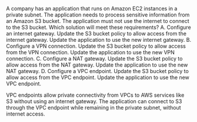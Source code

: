 A company has an application that runs on Amazon EC2 instances in a private subnet. The application needs to process sensitive information from an Amazon S3 bucket. The application must not use the internet to connect to the S3 bucket. Which solution will meet these requirements? 
A. Configure an internet gateway. Update the S3 bucket policy to allow access from the internet gateway. Update the application to use the new internet gateway. 
B. Configure a VPN connection. Update the S3 bucket policy to allow access from the VPN connection. Update the application to use the new VPN connection. 
C. Configure a NAT gateway. Update the S3 bucket policy to allow access from the NAT gateway. Update the application to use the new NAT gateway. 
D. Configure a VPC endpoint. Update the S3 bucket policy to allow access from the VPC endpoint. Update the application to use the new VPC endpoint.

VPC endpoints allow private connectivity from VPCs to AWS services like S3 without using an internet gateway. 
The application can connect to S3 through the VPC endpoint while remaining in the private subnet, without internet access.